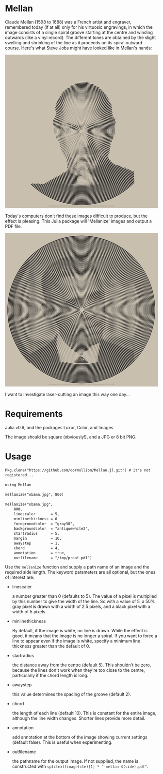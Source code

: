 # Mellan

Claude Mellan (1598 to 1688) was a French artist and engraver, remembered today (if at all) only for his virtuosic engravings, in which the image consists of a single spiral groove starting at the centre and winding outwards (like a vinyl record). The different tones are obtained by the slight swelling and shrinking of the line as it proceeds on its spiral outward course. Here's what Steve Jobs might have looked like in Mellan's hands:

![mellanized Steve Jobs](docs/steve-jobs-mellan-400.jpg)

Today's computers don't find these images difficult to produce, but the effect is pleasing. This Julia package will 'Mellanize' images and output a PDF file.

![mellanized Obama](docs/obama-mellan-400.jpg)

I want to investigate laser-cutting an image this way one day...

# Requirements

Julia v0.6, and the packages Luxor, Color, and Images.

The image should be square (obviously!), and a JPG or 8 bit PNG.

# Usage

    Pkg.clone("https://github.com/cormullion/Mellan.jl.git") # it's not registered...

    using Mellan

    mellanize("obama.jpg", 800)

    mellanize("obama.jpg",
	    800,
	    linescaler       = 5,
        minlinethickness = 0
	    foregroundcolor  = "gray30",
	    backgroundcolor  = "antiquewhite2",
	    startradius      = 5,
	    margin           = 10,
	    awaystep         = 1,
	    chord            = 4,
	    annotation       = true,
        outfilename      = "/tmp/proof.pdf")

Use the `mellanize` function and supply a path name of an image and the required side length. The keyword parameters are all optional, but the ones of interest are:

- linescaler

	a number greater than 0 (defaults to 5). The value of a pixel is multiplied by this number to give the width of the line. So with a value of 5, a 50% gray pixel is drawn with a width of 2.5 pixels, and a black pixel with a width of 5 pixels.

- minlinethickness

    By default, if the image is white, no line is drawn. While the effect is good, it means that the image is no longer a spiral. If you want to force a line to appear even if the image is white, specify a minimum line thickness greater than the default of 0.

- startradius

	the distance away from the centre (default 5). This shouldn't be zero, because the lines don't work when they're too close to the centre, particularly if the chord length is long.

- awaystep

    this value determines the spacing of the groove (default 2).

- chord

	the length of each line (default 10). This is constant for the entire image, although the line width changes. Shorter lines provide more detail.

- annotation

    add annotation at the bottom of the image showing current settings (default false). This is useful when experimenting.

- outfilename

    the pathname for the output image. If not supplied, the name is constructed with `splitext(imagefile)[1] * "-mellan-$(side).pdf"`.
